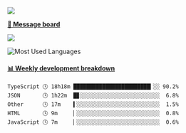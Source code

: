 [![](https://count.getloli.com/get/@SmaIIstars.github.readme)](https://count.getloli.com/)


[**💬 Message board**](https://chat.getloli.com/room/@SmaIIstars.github)

[![](https://chat.getloli.com/room/@SmaIIstars.github/svg?width=600&height=100&limit=20&theme=light&fontSize=14)](https://chat.getloli.com/room/@SmaIIstars.github)


![Most Used Languages](https://github-readme-stats.vercel.app/api/top-langs/?username=SmaIIstars&theme=dark&layout=compact)

<!-- waka-box start -->
#### <a href="https://gist.github.com/e31f5e1b7a15ee54e2fc8fca68aa5e2b" target="_blank">📊 Weekly development breakdown</a>
```text
TypeScript 🕓 18h18m ████████████████████████▎░░ 90.2%
JSON       🕓 1h22m  █▊░░░░░░░░░░░░░░░░░░░░░░░░░  6.8%
Other      🕓 17m    ▍░░░░░░░░░░░░░░░░░░░░░░░░░░  1.5%
HTML       🕓 9m     ▏░░░░░░░░░░░░░░░░░░░░░░░░░░  0.8%
JavaScript 🕓 7m     ▏░░░░░░░░░░░░░░░░░░░░░░░░░░  0.6%
```
<!-- Powered by https://github.com/YouEclipse/waka-box-go . -->
<!-- waka-box end -->

